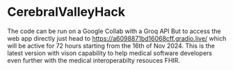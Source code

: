 # CerebralValleyHack
The code can be run on a Google Collab with a Groq API
But to access the web app directly just head to https://a6098871bd16068cff.gradio.live/ which will be active for 72 hours starting from the 16th of Nov 2024.
This is the latest version with vison capability to help medical software developers even further with the medical interoperabilty resouces FHIR.
